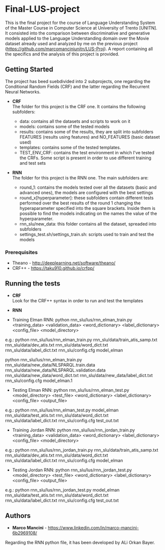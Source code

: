 

   
# Final-LUS-project
This is the final project for the course of Language Understanding System of the Master Course in Computer Science at University of Trento [UNITN].  It consisted into the comparison between discriminative and generative models applied to the Language Understanding domain over the Movie dataset already used and analyzed by me on the previous project (https://github.com/marcomanciniunitn/LUS-Proj). A report containing all the specifics and the analysis of this project is provided.

## Getting Started
The project has beed suebdivided into 2 subprojects, one regarding the Conditional Random Fields (CRF) and the latter regarding the Recurrent Neural Networks.

* **CRF** <br />
The folder for this project is the CRF one. It contains the following subfolders: <br />
   - data: contains all the datasets and scripts to work on it<br />
   - models: contains some of the tested models <br />
   - results: contains some of the results, they are split into subfolders FEATURES (results using features) and NO_FEATURES (basic dataset used) <br />
   - templates: contains some of the tested templates. <br />
   - TEST_ENV_CRF: contains the test environment in which I've tested the CRFs. Some script is present in order to use different training and test sets <br />


* **RNN** <br />
The folder for this project is the RNN one. The main subfolders are: <br />
   - round_1: contains the models tested over all the datasets (basic and advanced ones), the models are configured with the best settings <br />
   - round_x[hyperparameter]: these subfolders contain different tests performed over the best results of the round 1 changing the hyperaparameter specified into the square brackets. Inside them is possible to find the models indicating on the names the value of the hyperparameter. <br />
   - rnn_slu/new_data: this folder contains all the dataset, spreaded into subfolders <br />
   - settings_test.sh/settings_train.sh: scripts used to train and test the models <br />


### Prerequisites

* Theano - http://deeplearning.net/software/theano/
* CRF++ - https://taku910.github.io/crfpp/


## Running the tests
* **CRF** <br />
Look for the CRF++ syntax in order to run and test the templates <br /> 

* **RNN** 
* Training Elman RNN: python rnn_slu/lus/rnn_elman_train.py <training_data> <validation_data> <word_dictionary> <label_dictionary> <config_file> <model_directory>

e.g.:
python rnn_slu/lus/rnn_elman_train.py rnn_slu/data/train_atis_samp.txt rnn_slu/data/dev_atis.txt rnn_slu/data/word_dict.txt rnn_slu/data/label_dict.txt rnn_slu/config.cfg model_elman

python rnn_slu/lus/rnn_elman_train.py rnn_slu/data/new_data/NLSPARQL.train.data rnn_slu/data/new_data/NLSPARQL.validation.data rnn_slu/data/new_data/word_dict.txt rnn_slu/data/new_data/label_dict.txt rnn_slu/config.cfg model_elman.1


* Testing Elman RNN: python rnn_slu/lus/rnn_elman_test.py <model_directory> <test_file> <word_dictionary> <label_dictionary> <config_file> <output_file>

e.g.:
python rnn_slu/lus/rnn_elman_test.py model_elman rnn_slu/data/test_atis.txt rnn_slu/data/word_dict.txt rnn_slu/data/label_dict.txt rnn_slu/config.cfg test_out.txt

* Training Jordan RNN: python rnn_slu/lus/rnn_jordan_train.py <training_data> <validation_data> <word_dictionary> <label_dictionary> <config_file> <model_directory>

e.g.:
python rnn_slu/lus/rnn_jordan_train.py rnn_slu/data/train_atis_samp.txt rnn_slu/data/dev_atis.txt rnn_slu/data/word_dict.txt rnn_slu/data/label_dict.txt rnn_slu/config.cfg model_elman

* Testing Jordan RNN: python rnn_slu/lus/rnn_jordan_test.py <model_directory> <test_file> <word_dictionary> <label_dictionary> <config_file> <output_file>

e.g.:
python rnn_slu/lus/rnn_jordan_test.py model_elman rnn_slu/data/test_atis.txt rnn_slu/data/word_dict.txt rnn_slu/data/label_dict.txt rnn_slu/config.cfg test_out.txt

## Authors

* **Marco Mancini** - https://www.linkedin.com/in/marco-mancini-6b2969108/

Regarding the RNN python file, it has been developed by ALi Orkan Bayer.

